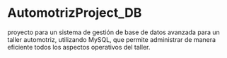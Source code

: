 # AutomotrizProject_DB
proyecto para un sistema de gestión de base de datos avanzada para un taller automotriz, utilizando MySQL, que permite administrar de manera eficiente todos los aspectos operativos del taller.
